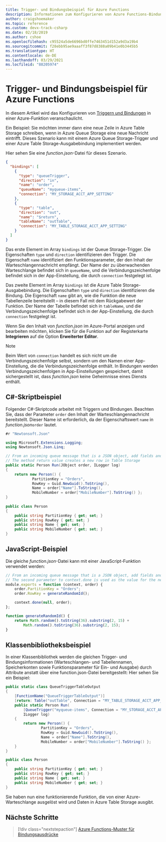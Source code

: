 ```yaml
---
title: Trigger- und Bindungsbeispiel für Azure Functions
description: Informationen zum Konfigurieren von Azure Functions-Bindungen
author: craigshoemaker
ms.topic: reference
ms.custom: devx-track-csharp
ms.date: 02/18/2019
ms.author: cshoe
ms.openlocfilehash: c95524a5de6696bd0ffe7463451d152a9d3a19b4
ms.sourcegitcommit: f28ebb95ae9aaaff3f87d8388a09b41e0b3445b5
ms.translationtype: HT
ms.contentlocale: de-DE
ms.lasthandoff: 03/29/2021
ms.locfileid: "88205974"
---
```

# <a name="azure-functions-trigger-and-binding-example"></a>Trigger- und Bindungsbeispiel für Azure Functions

In diesem Artikel wird das Konfigurieren von [Triggern und Bindungen](./functions-triggers-bindings.md) in einer Azure-Funktion veranschaulicht.

Ein Beispiel: Sie möchten immer dann eine neue Zeile in Azure Table Storage schreiben, wenn in Azure Queue Storage eine neue Nachricht eintrifft. Dieses Szenario kann mit einem Azure Queue Storage-Trigger und einer Azure Table Storage-Ausgabebindung implementiert werden. 

Hier sehen Sie eine *function.json*-Datei für dieses Szenario. 

```json
{
  "bindings": [
    {
      "type": "queueTrigger",
      "direction": "in",
      "name": "order",
      "queueName": "myqueue-items",
      "connection": "MY_STORAGE_ACCT_APP_SETTING"
    },
    {
      "type": "table",
      "direction": "out",
      "name": "$return",
      "tableName": "outTable",
      "connection": "MY_TABLE_STORAGE_ACCT_APP_SETTING"
    }
  ]
}
```

Das erste Element im Array `bindings` ist der Queue Storage-Trigger. Die Eigenschaften `type` und `direction` identifizieren den Trigger. Die Eigenschaft `name` identifiziert den Funktionsparameter, der den Inhalt der Warteschlangennachricht empfängt. Der Name der zu überwachenden Warteschlange befindet sich in `queueName`, und die Verbindungszeichenfolge befindet sich in der App-Einstellung, die durch `connection` festgelegt ist.

Das zweite Element im Array `bindings` ist die Azure Table Storage-Ausgabebindung. Die Eigenschaften `type` und `direction` identifizieren die Bindung. Die Eigenschaft `name` gibt an, wie die Funktion die neue Tabellenzeile bereitstellt – in diesem Fall mit dem Rückgabewert der Funktion. Der Name der Tabelle befindet sich in `tableName`, und die Verbindungszeichenfolge befindet sich in der App-Einstellung, die durch `connection` festgelegt ist.

Wenn Sie den Inhalt von *function.json* im Azure-Portal anzeigen und bearbeiten möchten, klicken Sie für die Funktion auf der Registerkarte **Integrieren** auf die Option **Erweiterter Editor**.

> [!NOTE]
> Beim Wert von `connection` handelt es sich nicht um die Verbindungszeichenfolge selbst, sondern um den Namen einer App-Einstellung, die die Verbindungszeichenfolge enthält. In Bindungen werden Verbindungszeichenfolgen in App-Einstellungen gespeichert, damit sichergestellt ist, dass *function.json* keine Geheimnisse eines Diensts enthält.

## <a name="c-script-example"></a>C#-Skriptbeispiel

Folgender C#-Skriptcode arbeitet mit Triggern und Bindungen. Beachten Sie, dass der Parameter `order` den Inhalt der Warteschlangennachricht bereitstellt. Dieser Name ist erforderlich, da der Eigenschaftswert `name` in *function.json*`order` lautet. 

```cs
#r "Newtonsoft.Json"

using Microsoft.Extensions.Logging;
using Newtonsoft.Json.Linq;

// From an incoming queue message that is a JSON object, add fields and write to Table storage
// The method return value creates a new row in Table Storage
public static Person Run(JObject order, ILogger log)
{
    return new Person() { 
            PartitionKey = "Orders", 
            RowKey = Guid.NewGuid().ToString(),  
            Name = order["Name"].ToString(),
            MobileNumber = order["MobileNumber"].ToString() };  
}
 
public class Person
{
    public string PartitionKey { get; set; }
    public string RowKey { get; set; }
    public string Name { get; set; }
    public string MobileNumber { get; set; }
}
```

## <a name="javascript-example"></a>JavaScript-Beispiel

Die gleiche *function.json*-Datei kann mit einer JavaScript-Funktion verwendet werden:

```javascript
// From an incoming queue message that is a JSON object, add fields and write to Table Storage
// The second parameter to context.done is used as the value for the new row
module.exports = function (context, order) {
    order.PartitionKey = "Orders";
    order.RowKey = generateRandomId(); 

    context.done(null, order);
};

function generateRandomId() {
    return Math.random().toString(36).substring(2, 15) +
        Math.random().toString(36).substring(2, 15);
}
```

## <a name="class-library-example"></a>Klassenbibliotheksbeispiel

In einer Klassenbibliothek werden die gleichen Trigger- und Bindungsinformationen (Warteschlangen- und Tabellennamen, Speicherkonten sowie Funktionsparameter für Ein- und Ausgabe) durch Attribute anstatt über eine function.json-Datei bereitgestellt: Hier sehen Sie ein Beispiel:

```csharp
public static class QueueTriggerTableOutput
{
    [FunctionName("QueueTriggerTableOutput")]
    [return: Table("outTable", Connection = "MY_TABLE_STORAGE_ACCT_APP_SETTING")]
    public static Person Run(
        [QueueTrigger("myqueue-items", Connection = "MY_STORAGE_ACCT_APP_SETTING")]JObject order,
        ILogger log)
    {
        return new Person() {
                PartitionKey = "Orders",
                RowKey = Guid.NewGuid().ToString(),
                Name = order["Name"].ToString(),
                MobileNumber = order["MobileNumber"].ToString() };
    }
}

public class Person
{
    public string PartitionKey { get; set; }
    public string RowKey { get; set; }
    public string Name { get; set; }
    public string MobileNumber { get; set; }
}
```

Sie haben nun eine funktionierende Funktion, die von einer Azure-Warteschlange ausgelöst wird und Daten in Azure Table Storage ausgibt.

## <a name="next-steps"></a>Nächste Schritte

> [!div class="nextstepaction"]
> [Azure Functions-Muster für Bindungsausdrücke](./functions-bindings-expressions-patterns.md)
